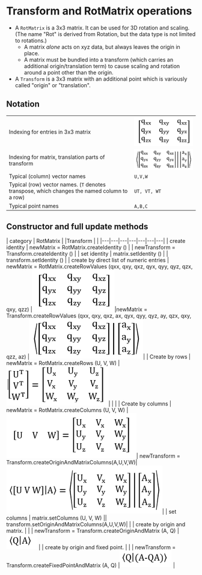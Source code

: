 # Transform and RotMatrix operations

* A `RotMatrix` is a 3x3 matrix.    It can be used for 3D rotation and scaling.  (The name "Rot" is derived from Rotation, but the data type is not limited to rotations.)
  * A matrix _alone_ acts on xyz data, but always leaves the origin in place.
  * A matrix must be bundled into a transform (which carries an additional origin/translation term) to cause scaling and rotation around a point other than the origin.
* A `Transform` is a 3x3 matrix with an additional point which is variously called "origin" or "translation".

## Notation

|  |  |
|---|---|
| Indexing for entries in 3x3 matrix |![>](./figs/Equations/3x3Matrixqxx.png) |
| Indexing for matrix, translation parts of transform |![>](./figs/Equations/3x4Transformqxx.png)|
| Typical (column) vector names | `U,V,W` |
| Typical (row) vector names.  (`T` denotes transpose, which changes the named column to a row) | `UT, VT, WT` |
| Typical point names | `A,B,C`|

## Constructor and full update methods

| category | RotMatrix | |Transform | |
|---|---|---|---|---|---|---|
| create identity | newMatrix = RotMatrix.createIdentity () | | newTransform = Transform.createIdentity () |
| set identity | matrix.setIdentity () | | transform.setIdentity () |
| create by direct list of numeric entries | newMatrix = RotMatrix.createRowValues (qxx, qxy, qxz, qyx, qyy, qyz, qzx, qxy, qzz) |![>](./figs/Equations/3x3Matrixqxx.png)|newMatrix = Transform.createRowValues (qxx, qxy, qxz, ax, qyx, qyy, qyz, ay, qzx, qxy, qzz, az) |![>](./figs/Equations/3x4Transformqxx.png)|
| Create by rows | newMatrix = RotMatrix.createRows (U, V, W) |![>](./figs/Equations/3x3MatrixRowsUVW.png)| | |
| Create by columns | newMatrix = RotMatrix.createColumns (U, V, W) |![>](./figs/Equations/3x3MatrixColumnsUVW.png)| newTransform = Transform.createOriginAndMatrixColumns(A,U,V,W)| ![>](./figs/Equations/3x4TransformUVWA.png)|
| set columns | matrix.setColumns (U, V, W) || transform.setOriginAndMatrixColumns(A,U,V,W)| |
| create by origin and matrix. | | | newTransform = Transform.createOriginAndMatrix (A, Q) |![>](./figs/Equations/createOriginAndMatrix.png)  |
| create by origin and fixed point. | | | newTransform = Transform.createFixedPointAndMatrix (A, Q) |![>](./figs/Equations/createFixedPointAndMatrix.png) |
